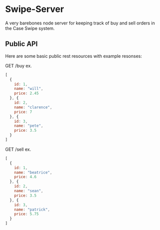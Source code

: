 Swipe-Server
============
A very barebones node server for keeping track of buy and sell orders in the Case Swipe system.

Public API
----------
Here are some basic public rest resources with example resonses:

GET /buy
ex.
```javascript
[
  {
    id: 1,
    name: "will",
    price: 2.45
  }, {
    id: 2,
    name: "clarence",
    price: 7
  }, {
    id: 3,
    name: "pete",
    price: 3.5
  }
]
```

GET /sell
ex.
```javascript
[
  {
    id: 1,
    name: "beatrice",
    price: 4.6
  }, {
    id: 2,
    name: "sean",
    price: 3.5
  }, {
    id: 3,
    name: "patrick",
    price: 5.75
  }
]
```
